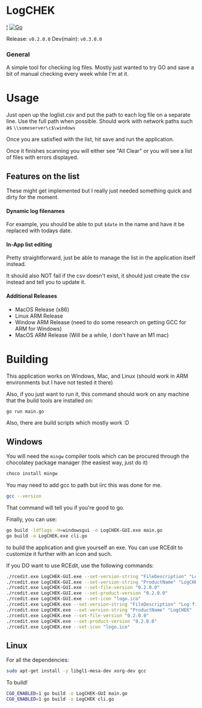 # LogCHEK
[!](https://raw.githubusercontent.com/TylerCode/LogCHEK/main/src/logo.png)
[![Go](https://github.com/TylerCode/LogCHEK/actions/workflows/go.yml/badge.svg?branch=main)](https://github.com/TylerCode/LogCHEK/actions/workflows/go.yml)

Release: `v0.2.0.0`
Dev(main): `v0.3.0.0`



### General

A simple tool for checking log files. Mostly just wanted to try GO and save a bit of manual checking every week while I'm at it. 



# Usage

Just open up the loglist.csv and put the path to each log file on a separate line. Use the full path when possible. Should work with network paths such as `\\someserver\c$\windows`

Once you are satisfied with the list, hit save and run the application.

Once it finishes scanning you will either see "All Clear" or you will see a list of files with errors displayed. 


## Features on the list

These might get implemented but I really just needed something quick and dirty for the moment. 

#### Dynamic log filenames

For example, you should be able to put `$date` in the name and have it be replaced with todays date.

#### In-App list editing

Pretty straightforward, just be able to manage the list in the application itself instead. 

It should also NOT fail if the csv doesn't exist, it should just create the csv instead and tell you to update it. 


#### Additional Releases

- MacOS Release (x86)
- Linux ARM Release
- Window ARM Release (need to do some research on getting GCC for ARM for Windows)
- MacOS ARM Release (Will be a while, I don't have an M1 mac)


# Building

This application works on Windows, Mac, and Linux (should work in ARM environments but I have not tested it there)

Also, if you just want to run it, this command should work on any machine that the build tools are installed on:
```bash
go run main.go
```

Also, there are build scripts which mostly work :D

## Windows

You will need the `mingw` compiler tools which can be procured through the chocolatey package manager (the easiest way, just do it)

```bash
choco install mingw
```

You may need to add gcc to path but iirc this was done for me. 

```bash
gcc --version
```

That command will tell you if you're good to go. 

Finally, you can use:

```bash
go build -ldflags -H=windowsgui -o LogCHEK-GUI.exe main.go
go build -o LogCHEK.exe cli.go
```

to build the application and give yourself an exe. You can use RCEdit to customize it further with an icon and such.

If you DO want to use RCEdit, use the following commands:

```bash
./rcedit.exe LogCHEK-GUI.exe --set-version-string "FileDescription" "Log file checker."
./rcedit.exe LogCHEK-GUI.exe --set-version-string "ProductName" "LogCHEK"
./rcedit.exe LogCHEK-GUI.exe --set-file-version "0.2.0.0"
./rcedit.exe LogCHEK-GUI.exe --set-product-version "0.2.0.0"
./rcedit.exe LogCHEK-GUI.exe --set-icon "logo.ico"
./rcedit.exe LogCHEK.exe --set-version-string "FileDescription" "Log file checker."
./rcedit.exe LogCHEK.exe --set-version-string "ProductName" "LogCHEK"
./rcedit.exe LogCHEK.exe --set-file-version "0.2.0.0"
./rcedit.exe LogCHEK.exe --set-product-version "0.2.0.0"
./rcedit.exe LogCHEK.exe --set-icon "logo.ico"
```


## Linux

For all the dependencies:

```bash
sudo apt-get install -y libgl1-mesa-dev xorg-dev gcc
```

To build!

```bash
CGO_ENABLED=1 go build -o LogCHEK-GUI main.go
CGO_ENABLED=1 go build -o LogCHEK cli.go
```


